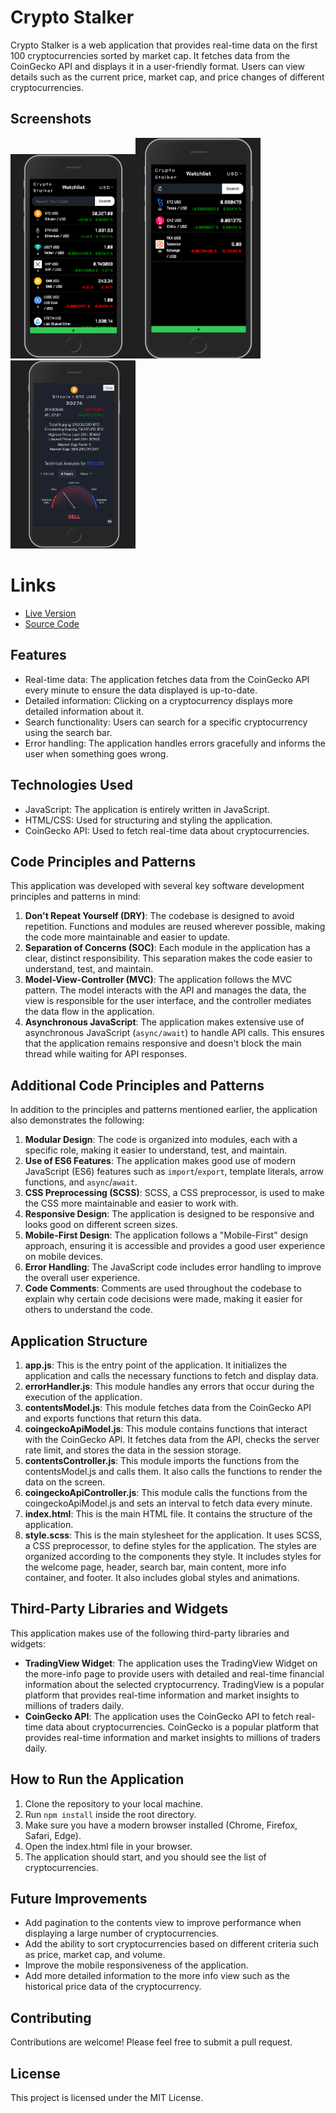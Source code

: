# Crypto Stalker

Crypto Stalker is a web application that provides real-time data on the first 100 cryptocurrencies sorted by market cap. It fetches data from the CoinGecko API and displays it in a user-friendly format. Users can view details such as the current price, market cap, and price changes of different cryptocurrencies.

## Screenshots

<img src="./screenshots/homepage.png" alt="Screenshot Home Page" width="200"/><img src="./screenshots/search-results.png" alt="Screenshot Search Results" width="200"/><img src="./screenshots/more-info-page.png" alt="Screenshot More info page" width="200"/>

# Links
- [Live Version](https://crypto-stalker-web.netlify.app)
- [Source Code](https://github.com/fa125had/Crypto-Stalker)

## Features

- Real-time data: The application fetches data from the CoinGecko API every minute to ensure the data displayed is up-to-date.
- Detailed information: Clicking on a cryptocurrency displays more detailed information about it.
- Search functionality: Users can search for a specific cryptocurrency using the search bar.
- Error handling: The application handles errors gracefully and informs the user when something goes wrong.

## Technologies Used

- JavaScript: The application is entirely written in JavaScript.
- HTML/CSS: Used for structuring and styling the application.
- CoinGecko API: Used to fetch real-time data about cryptocurrencies.

## Code Principles and Patterns

This application was developed with several key software development principles and patterns in mind:

1. **Don't Repeat Yourself (DRY)**: The codebase is designed to avoid repetition. Functions and modules are reused wherever possible, making the code more maintainable and easier to update.
2. **Separation of Concerns (SOC)**: Each module in the application has a clear, distinct responsibility. This separation makes the code easier to understand, test, and maintain.
3. **Model-View-Controller (MVC)**: The application follows the MVC pattern. The model interacts with the API and manages the data, the view is responsible for the user interface, and the controller mediates the data flow in the application.
4. **Asynchronous JavaScript**: The application makes extensive use of asynchronous JavaScript (`async/await`) to handle API calls. This ensures that the application remains responsive and doesn't block the main thread while waiting for API responses.

## Additional Code Principles and Patterns

In addition to the principles and patterns mentioned earlier, the application also demonstrates the following:

1. **Modular Design**: The code is organized into modules, each with a specific role, making it easier to understand, test, and maintain.
2. **Use of ES6 Features**: The application makes good use of modern JavaScript (ES6) features such as `import`/`export`, template literals, arrow functions, and `async`/`await`.
3. **CSS Preprocessing (SCSS)**: SCSS, a CSS preprocessor, is used to make the CSS more maintainable and easier to work with.
4. **Responsive Design**: The application is designed to be responsive and looks good on different screen sizes.
5. **Mobile-First Design**: The application follows a "Mobile-First" design approach, ensuring it is accessible and provides a good user experience on mobile devices.
6. **Error Handling**: The JavaScript code includes error handling to improve the overall user experience.
7. **Code Comments**: Comments are used throughout the codebase to explain why certain code decisions were made, making it easier for others to understand the code.

## Application Structure

1. **app.js**: This is the entry point of the application. It initializes the application and calls the necessary functions to fetch and display data.
2. **errorHandler.js**: This module handles any errors that occur during the execution of the application.
3. **contentsModel.js**: This module fetches data from the CoinGecko API and exports functions that return this data.
4. **coingeckoApiModel.js**: This module contains functions that interact with the CoinGecko API. It fetches data from the API, checks the server rate limit, and stores the data in the session storage.
5. **contentsController.js**: This module imports the functions from the contentsModel.js and calls them. It also calls the functions to render the data on the screen.
6. **coingeckoApiController.js**: This module calls the functions from the coingeckoApiModel.js and sets an interval to fetch data every minute.
7. **index.html**: This is the main HTML file. It contains the structure of the application.
8. **style.scss**: This is the main stylesheet for the application. It uses SCSS, a CSS preprocessor, to define styles for the application. The styles are organized according to the components they style. It includes styles for the welcome page, header, search bar, main content, more info container, and footer. It also includes global styles and animations.

## Third-Party Libraries and Widgets

This application makes use of the following third-party libraries and widgets:

- **TradingView Widget**: The application uses the TradingView Widget on the more-info page to provide users with detailed and real-time financial information about the selected cryptocurrency. TradingView is a popular platform that provides real-time information and market insights to millions of traders daily.
- **CoinGecko API**: The application uses the CoinGecko API to fetch real-time data about cryptocurrencies. CoinGecko is a popular platform that provides real-time information and market insights to millions of traders daily.

## How to Run the Application

1. Clone the repository to your local machine.
2. Run `npm install` inside the root directory.
3. Make sure you have a modern browser installed (Chrome, Firefox, Safari, Edge).
4. Open the index.html file in your browser.
5. The application should start, and you should see the list of cryptocurrencies.

## Future Improvements

- Add pagination to the contents view to improve performance when displaying a large number of cryptocurrencies.
- Add the ability to sort cryptocurrencies based on different criteria such as price, market cap, and volume.
- Improve the mobile responsiveness of the application.
- Add more detailed information to the more info view such as the historical price data of the cryptocurrency.

## Contributing

Contributions are welcome! Please feel free to submit a pull request.

## License

This project is licensed under the MIT License.
